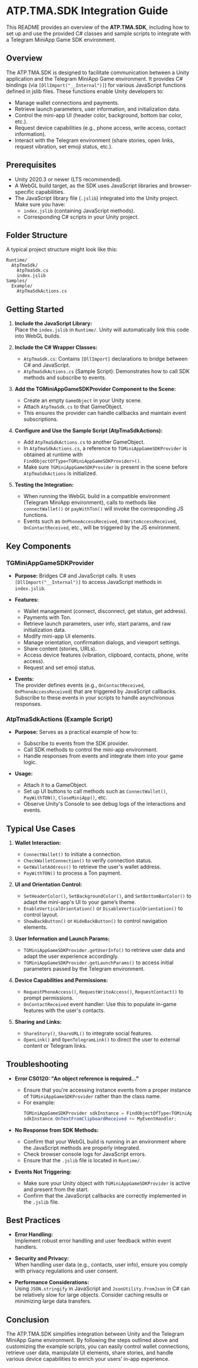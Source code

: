 # ATP.TMA.SDK Integration Guide

This README provides an overview of the **ATP.TMA.SDK**, including how to set up and use the provided C# classes and sample scripts to integrate with a Telegram MiniApp Game SDK environment.

## Overview

The ATP.TMA.SDK is designed to facilitate communication between a Unity application and the Telegram MiniApp Game environment. It provides C# bindings (via `[DllImport("__Internal")]`) for various JavaScript functions defined in jslib files. These functions enable Unity developers to:

- Manage wallet connections and payments.
- Retrieve launch parameters, user information, and initialization data.
- Control the mini-app UI (header color, background, bottom bar color, etc.).
- Request device capabilities (e.g., phone access, write access, contact information).
- Interact with the Telegram environment (share stories, open links, request vibration, set emoji status, etc.).

## Prerequisites

- Unity 2020.3 or newer (LTS recommended).
- A WebGL build target, as the SDK uses JavaScript libraries and browser-specific capabilities.
- The JavaScript library file (`.jslib`) integrated into the Unity project.  
  Make sure you have:
  - `index.jslib` (containing JavaScript methods).
  - Corresponding C# scripts in your Unity project.

## Folder Structure

A typical project structure might look like this:

```
Runtime/
  AtpTmaSdk/
    AtpTmaSdk.cs
    index.jslib
Samples/
  Example/
    AtpTmaSdkActions.cs
```

## Getting Started

1. **Include the JavaScript Library:**  
   Place the `index.jslib` in `Runtime/`. Unity will automatically link this code into WebGL builds.

2. **Include the C# Wrapper Classes:**

   - `AtpTmaSdk.cs`: Contains `[DllImport]` declarations to bridge between C# and JavaScript.
   - `AtpTmaSdkActions.cs` (Sample Script): Demonstrates how to call SDK methods and subscribe to events.

3. **Add the TGMiniAppGameSDKProvider Component to the Scene:**

   - Create an empty `GameObject` in your Unity scene.
   - Attach `AtpTmaSdk.cs` to that GameObject.
   - This ensures the provider can handle callbacks and maintain event subscriptions.

4. **Configure and Use the Sample Script (AtpTmaSdkActions):**

   - Add `AtpTmaSdkActions.cs` to another GameObject.
   - In `AtpTmaSdkActions.cs`, a reference to `TGMiniAppGameSDKProvider` is obtained at runtime with `FindObjectOfType<TGMiniAppGameSDKProvider>()`.
   - Make sure `TGMiniAppGameSDKProvider` is present in the scene before `AtpTmaSdkActions` is initialized.

5. **Testing the Integration:**
   - When running the WebGL build in a compatible environment (Telegram MiniApp environment), calls to methods like `connectWallet()` or `payWithTon()` will invoke the corresponding JS functions.
   - Events such as `OnPhoneAccessReceived`, `OnWriteAccessReceived`, `OnContactReceived`, etc., will be triggered by the JS environment.

## Key Components

### TGMiniAppGameSDKProvider

- **Purpose:** Bridges C# and JavaScript calls. It uses `[DllImport("__Internal")]` to access JavaScript methods in `index.jslib`.
- **Features:**

  - Wallet management (connect, disconnect, get status, get address).
  - Payments with Ton.
  - Retrieve launch parameters, user info, start params, and raw initialization data.
  - Modify mini-app UI elements.
  - Manage orientation, confirmation dialogs, and viewport settings.
  - Share content (stories, URLs).
  - Access device features (vibration, clipboard, contacts, phone, write access).
  - Request and set emoji status.

- **Events:**  
  The provider defines events (e.g., `OnContactReceived`, `OnPhoneAccessReceived`) that are triggered by JavaScript callbacks. Subscribe to these events in your scripts to handle asynchronous responses.

### AtpTmaSdkActions (Example Script)

- **Purpose:** Serves as a practical example of how to:

  - Subscribe to events from the SDK provider.
  - Call SDK methods to control the mini-app environment.
  - Handle responses from events and integrate them into your game logic.

- **Usage:**
  - Attach it to a GameObject.
  - Set up UI buttons to call methods such as `ConnectWallet()`, `PayWithTON()`, `CloseMiniApp()`, etc.
  - Observe Unity's Console to see debug logs of the interactions and events.

## Typical Use Cases

1. **Wallet Interaction:**

   - `ConnectWallet()` to initiate a connection.
   - `CheckWalletConnection()` to verify connection status.
   - `GetWalletAddress()` to retrieve the user's wallet address.
   - `PayWithTON()` to process a Ton payment.

2. **UI and Orientation Control:**

   - `SetHeaderColor()`, `SetBackgroundColor()`, and `SetBottomBarColor()` to adapt the mini-app's UI to your game’s theme.
   - `EnableVerticalOrientation()` or `DisableVerticalOrientation()` to control layout.
   - `ShowBackButton()` or `HideBackButton()` to control navigation elements.

3. **User Information and Launch Params:**

   - `TGMiniAppGameSDKProvider.getUserInfo()` to retrieve user data and adapt the user experience accordingly.
   - `TGMiniAppGameSDKProvider.getLaunchParams()` to access initial parameters passed by the Telegram environment.

4. **Device Capabilities and Permissions:**

   - `RequestPhoneAccess()`, `RequestWriteAccess()`, `RequestContact()` to prompt permissions.
   - `OnContactReceived` event handler: Use this to populate in-game features with the user's contacts.

5. **Sharing and Links:**
   - `ShareStory()`, `ShareURL()` to integrate social features.
   - `OpenLink()` and `OpenTelegramLink()` to direct the user to external content or Telegram links.

## Troubleshooting

- **Error CS0120: "An object reference is required..."**

  - Ensure that you're accessing instance events from a proper instance of `TGMiniAppGameSDKProvider` rather than the class name.
  - For example:
    ```csharp
    TGMiniAppGameSDKProvider sdkInstance = FindObjectOfType<TGMiniAppGameSDKProvider>();
    sdkInstance.OnTextFromClipboardReceived += MyEventHandler;
    ```

- **No Response from SDK Methods:**

  - Confirm that your WebGL build is running in an environment where the JavaScript methods are properly integrated.
  - Check browser console logs for JavaScript errors.
  - Ensure that the `.jslib` file is located in `Runtime/`.

- **Events Not Triggering:**
  - Make sure your Unity object with `TGMiniAppGameSDKProvider` is active and present from the start.
  - Confirm that the JavaScript callbacks are correctly implemented in the `.jslib` file.

## Best Practices

- **Error Handling:**  
  Implement robust error handling and user feedback within event handlers.
- **Security and Privacy:**  
  When handling user data (e.g., contacts, user info), ensure you comply with privacy regulations and user consent.

- **Performance Considerations:**  
  Using `JSON.stringify` in JavaScript and `JsonUtility.FromJson` in C# can be relatively slow for large objects. Consider caching results or minimizing large data transfers.

## Conclusion

The ATP.TMA.SDK simplifies integration between Unity and the Telegram MiniApp Game environment. By following the steps outlined above and customizing the example scripts, you can easily control wallet connections, retrieve user data, manipulate UI elements, share stories, and handle various device capabilities to enrich your users’ in-app experience.
